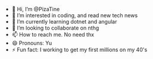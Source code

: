 - 👋 Hi, I’m @PizaTine
- 👀 I’m interested in coding, and read new tech news
- 🌱 I’m currently learning dotnet and angular
- 💞️ I’m looking to collaborate on nthg
- 📫 How to reach me. No need thx
- 😄 Pronouns: Yu
- ⚡ Fun fact: I working to get my first millions on my 40's

<!---
PizaTine/PizaTine is a ✨ special ✨ repository because its `README.md` (this file) appears on your GitHub profile.
You can click the Preview link to take a look at your changes.
--->
